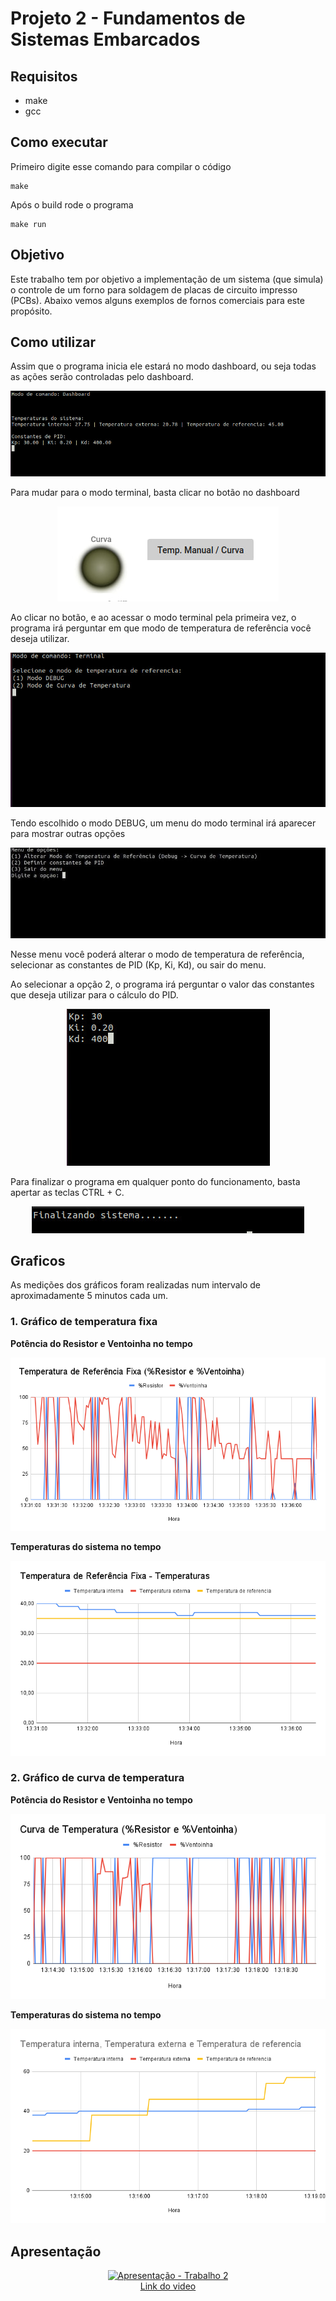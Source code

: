 # Projeto 2 - Fundamentos de Sistemas Embarcados

## Requisitos

* make
* gcc

## Como executar

Primeiro digite esse comando para compilar o código

```
make
```

Após o build rode o programa

```
make run
```

## Objetivo

Este trabalho tem por objetivo a implementação de um sistema (que simula) o controle de um forno para soldagem de placas de circuito impresso (PCBs). Abaixo vemos alguns exemplos de fornos comerciais para este propósito.

## Como utilizar

Assim que o programa inicia ele estará no modo dashboard, ou seja todas as ações serão controladas pelo dashboard.

<center>

![Tela inicial](./images/modo-dashboard.jpg "Tela inicial")
</center>

Para mudar para o modo terminal, basta clicar no botão no dashboard

<center>

![Botão Dashboard](./images/botao-dashboard.jpg "Botão de modo (Dashboard)")
</center>

Ao clicar no botão, e ao acessar o modo terminal pela primeira vez, o programa irá perguntar em que modo de temperatura de referência você deseja utilizar.

<center>

![Modo Terminal](./images/modo-terminal.jpg "Modo terminal")
</center>

Tendo escolhido o modo DEBUG, um menu do modo terminal irá aparecer para mostrar outras opções

<center>

![Menu Terminal](./images/menu-modo-terminal.jpeg "Menu terminal")
</center>

Nesse menu você poderá alterar o modo de temperatura de referência, selecionar as constantes de PID (Kp, Ki, Kd), ou sair do menu.

Ao selecionar a opção 2, o programa irá perguntar o valor das constantes que deseja utilizar para o cálculo do PID.

<center>

![Constantes PID](./images/menu-constantes-pid.jpg "Constantes PID")
</center>

Para finalizar o programa em qualquer ponto do funcionamento, basta apertar as teclas CTRL + C.

<center>

![Finalizando o sistema](./images/shutdown-system.jpg "Finalizando o sistema")
</center>

## Graficos

As medições dos gráficos foram realizadas num intervalo de aproximadamente 5 minutos cada um.

### 1. Gráfico de temperatura fixa

**Potência do Resistor e Ventoinha no tempo**

<center>

![Temperatura Fixa (% Resitor e % Ventoinha)](./graficos/temperatura-referencia-fixa(%25resistor%26%25ventoinha).png "Temperatura Fixa (% Resitor e % Ventoinha)")
</center>

**Temperaturas do sistema no tempo**

<center>

![Temperatura Fixa (Temperaturas do Sistema)](./graficos/temperatura-referencia-fixa(temperaturas).png "Temperatura Fixa (Temperaturas do Sistema)")
</center>

### 2. Gráfico de curva de temperatura

**Potência do Resistor e Ventoinha no tempo**

<center>

![Curva de temperatura (% Resitor e % Ventoinha)](./graficos/curva-temperatura(%25resistor%26%25ventoinha).png "Curva de temperatura (% Resistor e % Ventoinha)")
</center>

**Temperaturas do sistema no tempo**

<center>

![Curva de temperatura (Temperaturas do Sistema)](./graficos/curva-temperatura(temperaturas).png "Curva de temperatura (Temperaturas do Sistema)")
</center>

## Apresentação

<center>

[![Apresentação - Trabalho 2](https://img.youtube.com/vi/80PLBp2DEBA/0.jpg)](https://www.youtube.com/watch?v=80PLBp2DEBA)
<br />
[Link do video](https://www.youtube.com/watch?v=80PLBp2DEBA)

</center>